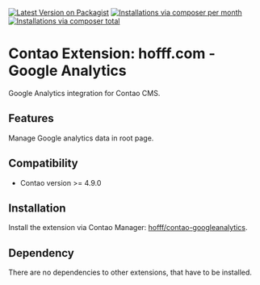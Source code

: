 [![Latest Version on Packagist](http://img.shields.io/packagist/v/hofff/contao-googleanalytics.svg?style=flat)](https://packagist.org/packages/hofff/contao-googleanalytics)
[![Installations via composer per month](http://img.shields.io/packagist/dm/hofff/contao-googleanalytics.svg?style=flat)](https://packagist.org/packages/hofff/contao-googleanalytics)
[![Installations via composer total](http://img.shields.io/packagist/dt/hofff/contao-googleanalytics.svg?style=flat)](https://packagist.org/packages/hofff/contao-googleanalytics)

# Contao Extension: hofff.com - Google Analytics

Google Analytics integration for Contao CMS.


## Features

Manage Google analytics data in root page.


## Compatibility

- Contao version >= 4.9.0


## Installation

Install the extension via Contao Manager: [hofff/contao-googleanalytics](https://packagist.org/packages/hofff/contao-googleanalytics).


## Dependency

There are no dependencies to other extensions, that have to be installed.

